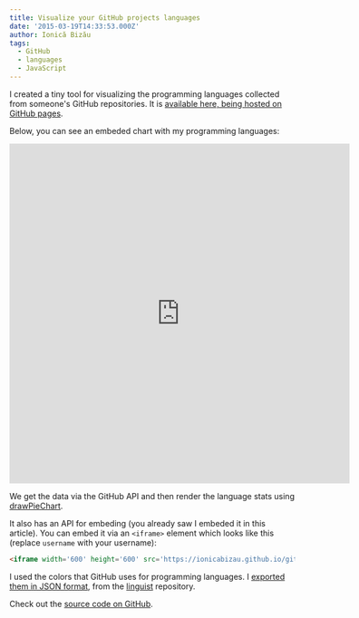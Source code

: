 ```yaml
---
title: Visualize your GitHub projects languages
date: '2015-03-19T14:33:53.000Z'
author: Ionică Bizău
tags:
  - GitHub
  - languages
  - JavaScript
---
```

I created a tiny tool for visualizing the programming languages collected from someone's GitHub repositories. It is [available here, being hosted on GitHub pages](http://ionicabizau.github.io/github-profile-languages/).

Below, you can see an embeded chart with my programming languages: 

<iframe width='600' height='600' src='https://ionicabizau.github.io/github-profile-languages/api.html?IonicaBizau' frameborder='0'></iframe>

We get the data via the GitHub API and then render the language stats using [drawPieChart](https://github.com/githiro/drawPieChart).

It also has an API for embeding (you already saw I embeded it in this article). You can embed it via an `<iframe>` element which looks like this (replace `username` with your username):

```html
<iframe width='600' height='600' src='https://ionicabizau.github.io/github-profile-languages/api.html?username' frameborder='0'></iframe>
```

I used the colors that GitHub uses for programming languages. I [exported them in JSON format](https://github.com/IonicaBizau/github-colors), from the [linguist](https://github.com/github/linguist/) repository.

Check out the [source code on GitHub](https://github.com/IonicaBizau/github-profile-languages).